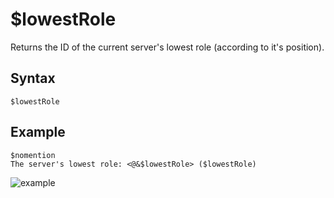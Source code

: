# $lowestRole
Returns the ID of the current server's lowest role (according to it's position).

## Syntax
```
$lowestRole
```

## Example
```
$nomention
The server's lowest role: <@&$lowestRole> ($lowestRole)
```
![example](https://user-images.githubusercontent.com/111157596/232103422-9c7ec995-adac-493d-8d2a-887d2b6dd2eb.png)
